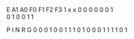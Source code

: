 E A1 A0 F0 F1 F2 F3 
1 x x 
0 0 0  0
0 0 1  
0 1 0
0 1 1 

P   I   N   R   G
0   0   0   1   0
0   1   1   1   0
1   0   0   0   1
1   1   1   0   1
